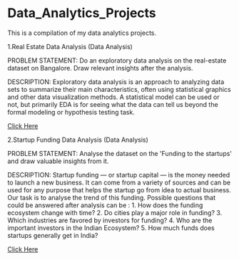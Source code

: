 # Data_Analytics_Projects
This is a compilation of my data analytics projects.

1.Real Estate Data Analysis (Data Analysis)

PROBLEM STATEMENT:
Do an exploratory data analysis on the real-estate dataset on Bangalore. Draw relevant insights after the analysis.

DESCRIPTION:
Exploratory data analysis is an approach to analyzing data sets to summarize their main characteristics, often using statistical graphics and other data visualization methods. A statistical model can be used or not, but primarily EDA is for seeing what the data can tell us beyond the formal modeling or hypothesis testing task.

[Click Here](https://github.com/NikitaAgrahari/Codes_Python/blob/main/final_house_price_prediction.ipynb)

2.Startup Funding Data Analysis (Data Analysis)

PROBLEM STATEMENT:
Analyse the dataset on the 'Funding to the startups' and draw valuable insights from it.

DESCRIPTION:
Startup funding — or startup capital — is the money needed to launch a new business. It can come from a variety of sources and can be used for any purpose that helps the startup go from idea to actual business. Our task is to analyse the trend of this funding. Possible questions that could be answered after analysis can be : 1. How does the funding ecosystem change with time? 2. Do cities play a major role in funding? 3. Which industries are favored by investors for funding? 4. Who are the important investors in the Indian Ecosystem? 5. How much funds does startups generally get in India?

[Click Here](https://github.com/NikitaAgrahari/Codes_Python/blob/main/startup_funding_analysis.ipynb)
